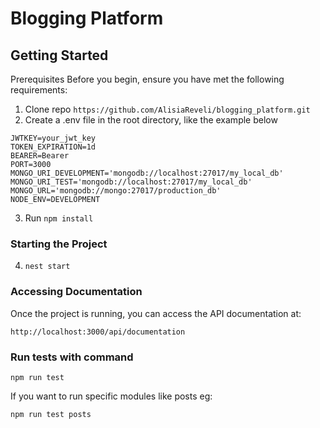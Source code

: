# Blogging Platform

## Getting Started
Prerequisites
Before you begin, ensure you have met the following requirements:
1. Clone repo  `` https://github.com/AlisiaReveli/blogging_platform.git  ``
2. Create a .env file in the root directory, like the example below

```plaintext
JWTKEY=your_jwt_key
TOKEN_EXPIRATION=1d
BEARER=Bearer
PORT=3000
MONGO_URI_DEVELOPMENT='mongodb://localhost:27017/my_local_db'
MONGO_URI_TEST='mongodb://localhost:27017/my_local_db'
MONGO_URL='mongodb://mongo:27017/production_db'
NODE_ENV=DEVELOPMENT
````


3. Run ``npm install``



### Starting the Project
4. ````nest start````


### Accessing Documentation
Once the project is running, you can access the API documentation at:

````
http://localhost:3000/api/documentation
````


### Run tests with command


````
npm run test
````
If you want to run specific modules like posts eg: 
````
npm run test posts 
````
